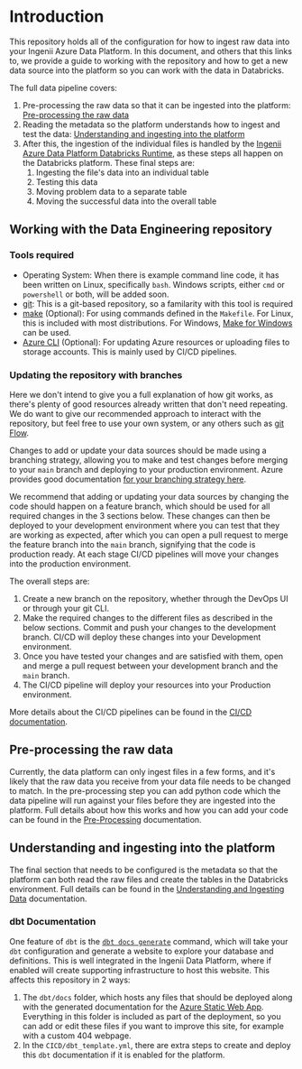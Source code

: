 # Introduction

This repository holds all of the configuration for how to ingest raw data into your Ingenii Azure Data Platform. In this document, and others that this links to, we provide a guide to working with the repository and how to get a new data source into the platform so you can work with the data in Databricks.

The full data pipeline covers:
1. Pre-processing the raw data so that it can be ingested into the platform: [Pre-processing the raw data](#pre-processing-the-raw-data)
1. Reading the metadata so the platform understands how to ingest and test the data: [Understanding and ingesting into the platform](#understanding-and-ingesting-into-the-platform)
1. After this, the ingestion of the individual files is handled by the [Ingenii Azure Data Platform Databricks Runtime](https://github.com/ingenii-solutions/azure-data-platform-databricks-runtime), as these steps all happen on the Databricks platform. These final steps are:
   1. Ingesting the file's data into an individual table
   2. Testing this data
   3. Moving problem data to a separate table
   4. Moving the successful data into the overall table

## Working with the Data Engineering repository

### Tools required

- Operating System: When there is example command line code, it has been written on Linux, specifically `bash`. Windows scripts, either `cmd` or `powershell` or both, will be added soon.
- [git](https://git-scm.com/): This is a git-based repository, so a familarity with this tool is required
- [make](https://www.gnu.org/software/make/) (Optional): For using commands defined in the `Makefile`. For Linux, this is included with most distributions. For Windows, [Make for Windows](http://gnuwin32.sourceforge.net/packages/make.htm) can be used.
- [Azure CLI](https://docs.microsoft.com/en-us/cli/azure/) (Optional): For updating Azure resources or uploading files to storage accounts. This is mainly used by CI/CD pipelines.

### Updating the repository with branches

Here we don't intend to give you a full explanation of how git works, as there's plenty of good resources already written that don't need repeating. We do want to give our recommended approach to interact with the repository, but feel free to use your own system, or any others such as [git Flow](https://nvie.com/posts/a-successful-git-branching-model/).

Changes to add or update your data sources should be made using a branching strategy, allowing you to make and test changes before merging to your `main` branch and  deploying to your production environment. Azure provides good documentation [for your branching strategy here](https://docs.microsoft.com/en-us/azure/devops/repos/git/git-branching-guidance?view=azure-devops).

We recommend that adding or updating your data sources by changing the code should happen on a feature branch, which should be used for all required changes in the 3 sections below. These changes can then be deployed to your development environment where you can test that they are working as expected, after which you can open a pull request to merge the feature branch into the `main` branch, signifying that the code is production ready. At each stage CI/CD pipelines will move your changes into the production environment.

The overall steps are:

1. Create a new branch on the repository, whether through the DevOps UI or through your git CLI.
1. Make the required changes to the different files as described in the below sections. Commit and push your changes to the development branch. CI/CD will deploy these changes into your Development environment.
1. Once you have tested your changes and are satisfied with them, open and merge a pull request between your development branch and the `main` branch.
1. The CI/CD pipeline will deploy your resources into your Production environment.

More details about the CI/CD pipelines can be found in the [CI/CD documentation](./CICD.md).

## Pre-processing the raw data

Currently, the data platform can only ingest files in a few forms, and it's likely that the raw data you receive from your data file needs to be changed to match. In the pre-processing step you can add python code which the data pipeline will run against your files before they are ingested into the platform. Full details about how this works and how you can add your code can be found in the [Pre-Processing](./Pre-Process.md) documentation.

## Understanding and ingesting into the platform

The final section that needs to be configured is the metadata so that the platform can both read the raw files and create the tables in the Databricks environment. Full details can be found in the [Understanding and Ingesting Data](./Understanding_and_Ingesting_Data.md) documentation.

### dbt Documentation

One feature of `dbt` is the [`dbt docs generate`](https://docs.getdbt.com/reference/commands/cmd-docs) command, which will take your `dbt` configuration and generate a website to explore your database and definitions. This is well integrated in the Ingenii Data Platform, where if enabled will create supporting infrastructure to host this website. This affects this repository in 2 ways:
1. The `dbt/docs` folder, which hosts any files that should be deployed along with the generated documentation for the [Azure Static Web App](https://azure.microsoft.com/en-us/services/app-service/static/). Everything in this folder is included as part of the deployment, so you can add or edit these files if you want to improve this site, for example with a custom 404 webpage.
1. In the `CICD/dbt_template.yml`, there are extra steps to create and deploy this `dbt` documentation if it is enabled for the platform.